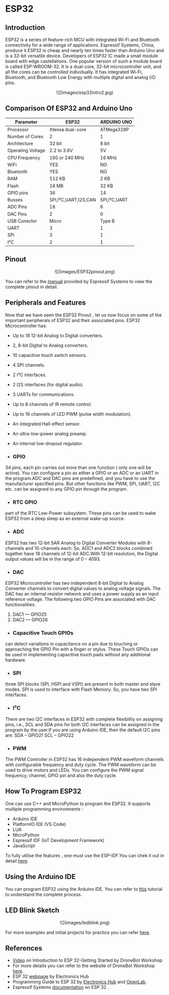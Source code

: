 # ESP32

## Introduction 

ESP32 is a series of feature-rich MCU with integrated Wi-Fi and Bluetooth connectivity for a wide range of applications. Espressif Systems, China, produce it.ESP32 is cheap and nearly ten times faster than Arduino Uno and is a 32-bit versatile device.
Developers of ESP32 IC made a small module board with edge castellations. One popular version of such a module board is called ESP-WROOM-32. It is a dual-core, 32-bit microcontroller unit, and all the cores can be controlled individually. It has integrated Wi-Fi, Bluetooth, and Bluetooth Low Energy with multiple digital and analog I/O pins.

<center>![](images/esp32intro2.jpg)</center>

## Comparison Of ESP32 and Arduino Uno

| Parameter              | ESP32 | ARDUINO UNO |
|------------------------|---------------------------|-------------|
| Processor              | Xtensa dual-core             | ATMega328P  |
|Number of Cores| 2 | 1 | 
|Architecture| 32 bit | 8 bit |
| Operating Voltage|2.2 to 3.6V |5V|
|CPU Frequency|160 or 240 MHz|16 MHz|
|WiFi| YES | NO |
|Bluetooth| YES | NO |
|RAM| 512 KB | 2 KB| 
|Flash| 16 MB | 32 KB|
|GPIO pins| 36 | 14|
|Busses| SPI,I²C,UART,I2S,CAN | SPI,I²C,UART |
|ADC Pins| 18 | 6 |
|DAC Pins| 2 | 0 |
|USB Conector|Micro|Type B|
|UART|3|1|
|SPI|3|1|
|I²C|2|1|

## Pinout

<center>![](images/ESP32pinout.png)</center>

You can refer to the [manual](https://www.espressif.com/sites/default/files/documentation/esp32_datasheet_en.pdf ) provided by Espressif Systems to view the complete pinout in detail.

## Peripherals and Features 

Now that we have seen the ESP32 Pinout , let us now focus on some of the important peripherals of ESP32 and their associated pins. ESP32 Microcontroller has:

* Up to 18 12-bit Analog to Digital converters.
* 2, 8-bit Digital to Analog converters.
* 10 capacitive touch switch sensors.
* 4 SPI channels.
* 2 I²C interfaces.
* 2 I2S interfaces (for digital audio).
* 3 UARTs for communications.
* Up to 8 channels of IR remote control.
* Up to 16 channels of LED PWM (pulse width modulation).
* An integrated Hall-effect sensor.
* An ultra-low-power analog preamp.
* An internal low-dropout regulator.

* ### GPIO
34 pins, each pin carries out more than one function ( only one will be active). You can configure a pin as either a GPIO or an ADC or an UART in the program.ADC and DAC pins are predefined, and you have to use the manufacturer specified pins. But other functions like PWM, SPI, UART, I2C etc. can be assigned to any GPIO pin through the program.


* ### RTC GPIO
part of the RTC Low-Power subsystem. These pins can be used to wake ESP32 from a deep sleep as an external wake-up source.

* ### ADC
ESP32 has two 12-bit SAR Analog to Digital Converter Modules with 8-channels and 10-channels each. So, ADC1 and ADC2 blocks combined together have 18 channels of 12-bit ADC.With 12-bit resolution, the Digital output values will be in the range of 0 – 4093.

* ### DAC
ESP32 Microcontroller has two independent 8-bit Digital to Analog Converter channels to convert digital values to analog voltage signals. The DAC has an internal resistor network and uses a power supply as an input reference voltage.
The following two GPIO Pins are associated with DAC functionalities.

   1. DAC1 — GPIO25
   2. DAC2 — GPIO26

* ### Capacitive Touch GPIOs
 can detect variations in capacitance on a pin due to touching or approaching the GPIO Pin with a finger or stylus. These Touch GPIOs can be used in implementing capacitive touch pads without any additional hardware.

* ### SPI
three SPI blocks (SPI, HSPI and VSPI) are present in both master and slave modes. SPI is used to interface with Flash Memory. So, you have two SPI interfaces.

* ### I²C
There are two I2C interfaces in ESP32 with complete flexibility on assigning pins, i.e., SCL and SDA pins for both I2C interfaces can be assigned in the program by the user.If you are using Arduino IDE, then the default I2C pins are:
SDA – GPIO21
SCL – GPIO22

* ### PWM
The PWM Controller in ESP32 has 16 independent PWM waveform channels with configurable frequency and duty cycle. The PWM waveform can be used to drive motors and LEDs. You can configure the PWM signal frequency, channel, GPIO pin and also the duty cycle.

## How To Program ESP32

One can use C++ and MicroPython to program the ESP32. It supports multiple programming environments :

* Arduino IDE
* PlatformIO IDE (VS Code)
* LUA
* MicroPython
* Espressif IDF (IoT Development Framework)
* JavaScript

To fully utilise the features , one must use the ESP-IDF.You can chek it out in detail [here](https://docs.espressif.com/projects/esp-idf/en/stable/esp32/index.html).

## Using the Arduino IDE 

You can program ESP32 using the Arduino IDE. You can refer to [this](https://www.electronicshub.org/esp32-arduino-ide/) tutorial to understand the complete process.

## LED Blink Sketch 

<center>![](images/ledblink.png)</center>

For more examples and initial projects for practice you can refer [here](https://dronebotworkshop.com/esp32-intro/ ).

## References
* [Video](https://youtu.be/xPlN_Tk3VLQ) on Introduction to ESP 32-Getting Started by DroneBot Workshop 
* For more details you can refer to the website of DroneBot Workshop [here](https://dronebotworkshop.com/esp32-intro/).
* ESP 32 [webpage](https://www.electronicshub.org/esp32-pinout/) by Electronics Hub 
* Programming Guide to ESP 32 by [Electronics Hub](https://www.electronicshub.org/esp32-arduino-ide/) and [OpenLab](https://openlabpro.com/guide/led-blinking-on-esp32/).
* Espressif Systems [documentation](https://docs.espressif.com/projects/esp-idf/en/stable/esp32/index.html)
 on ESP 32 .




